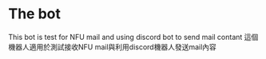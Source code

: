 # The bot
This bot is test for NFU mail and using discord bot to send mail contant
這個機器人適用於測試接收NFU mail與利用discord機器人發送mail內容
